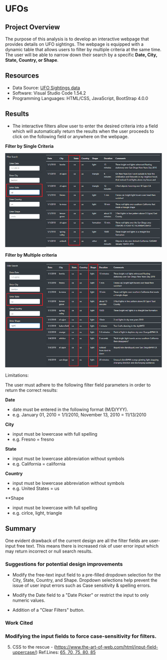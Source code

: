 # UFOs

## Project Overview

The purpose of this analysis is to develop an interactive webpage that provides details on UFO sightings. The webpage is equipped with a dynamic table that allows users to filter by multiple criteria at the same time. The user will be able to narrow down their search by a specific **Date, City, State, Country, or Shape**.

## Resources
- Data Source: [UFO Sightings data]()
- Software: Visual Studio Code 1.54.2
- Programming Languages: HTML/CSS, JavaScript, BootStrap 4.0.0

## Results

- The interactive filters allow user to enter the desired criteria into a field which will automatically return the results when the user proceeds to click on the following field or anywhere on the webpage.

**Filter by Single Criteria**
<p align="center">
  <img src="static/images/Filter1.PNG" width="900"/> 
</p>

**Filter by Multiple criteria**

<p align="center">
  <img src="static/images/Filter2.PNG" width="900"/>
</p>

Limitations:

The user must adhere to the following filter field parameters in order to return the correct results:

**Date** 
- date must be entered in the following format (M/D/YYY).
- e.g. January 01, 2010 = 1/1/2010, November 13, 2010 = 11/13/2010

**City**
- input must be lowercase with full spelling
- e.g. Fresno = fresno

**State**
- input must be lowercase abbreviation without symbols
- e.g. California = california

**Country**
- input must be lowercase abbreviation without symbols
- e.g. United States = us

**Shape
- input must be lowercase with full spelling
- e.g. cirlce, light, triangle 


## Summary

One evident drawback of the current design are all the filter fields are user-input free text. This means there is increased risk of user error input which may return incorrect or null search results. 

### Suggestions for potential design improvements

- Modify the free-text input field to a pre-filled dropdown selection for the City, State, Country, and Shape. Dropdown selections help prevent the issue of user input errors such as Case sensitivity & spelling errors.

- Modify the Date field to a "Date Picker" or restrict the input to only numeric values.

- Addition of a "Clear Filters" button.


### Work Cited

### Modifying the input fields to force case-sensitivity for filters.

5. CSS to the rescue - (https://www.the-art-of-web.com/html/input-field-uppercase/)
Ref.Lines: [65, 70, 75, 80, 85]()
